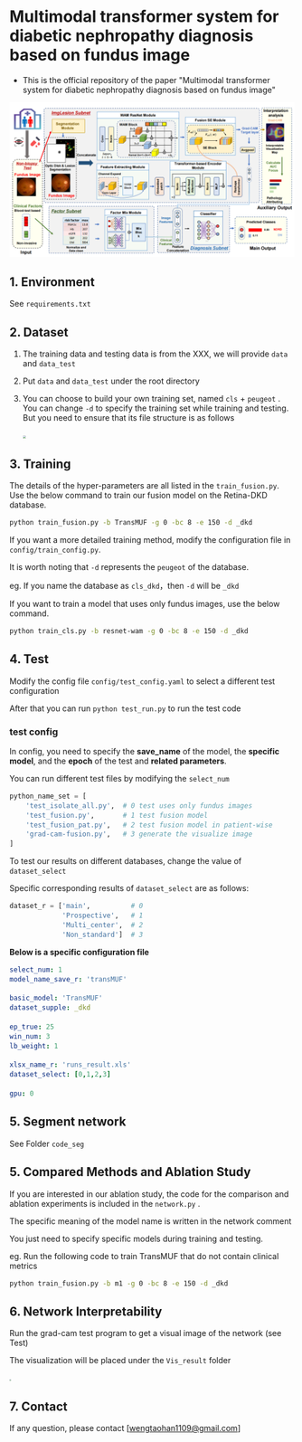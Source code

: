 # Multimodal transformer system for diabetic nephropathy diagnosis based on fundus image

- This is the official repository of the paper "Multimodal transformer system for diabetic nephropathy diagnosis based on fundus image"

<img src="img\model.png" alt="TransMYF" style="zoom:50%;" />

## 1. Environment

See `requirements.txt`



## 2. Dataset

1. The training data and testing data is from the XXX, we will provide `data` and `data_test` 

2. Put `data` and `data_test`  under the root directory 

3. You can choose to build your own training set, named `cls` + `peugeot` . You can change `-d` to specify the training set while training and testing.  But you need to ensure that its file structure is as follows

   <img src="D:\Git\Retina-DKD\img\tree.png" style="zoom: 30%;" />

## 3. Training

The details of the hyper-parameters are all listed in the `train_fusion.py`. Use the below command to train our fusion model on the Retina-DKD database.

```sh
python train_fusion.py -b TransMUF -g 0 -bc 8 -e 150 -d _dkd
```

If you want a more detailed training method, modify the configuration file in `config/train_config.py`.

It is worth noting that  `-d` represents the `peugeot` of the database. 

eg.  If you name the database as `cls_dkd`，then `-d`  will be `_dkd` 



If you want to train a model that uses only fundus images, use the below command.

```sh
python train_cls.py -b resnet-wam -g 0 -bc 8 -e 150 -d _dkd
```

## 4. Test

Modify the config file  `config/test_config.yaml` to select a different test configuration

After that you can run `python test_run.py` to run the test code

### test config

In config, you need to specify the **save_name** of the model, the **specific model**, and the **epoch** of the test and **related parameters**.

You can run different test files by modifying the `select_num`

```python
python_name_set = [
    'test_isolate_all.py',  # 0 test uses only fundus images
    'test_fusion.py',       # 1 test fusion model 
    'test_fusion_pat.py',   # 2 test fusion model in patient-wise
    'grad-cam-fusion.py',   # 3 generate the visualize image
]
```

To test our results on different databases, change the value of `dataset_select`

Specific corresponding results of  `dataset_select`  are as follows:

```python
dataset_r = ['main', 		  # 0
			 'Prospective',   # 1
			 'Multi_center',  # 2
			 'Non_standard']  # 3
```



**Below is a specific configuration file**

```yaml
select_num: 1
model_name_save_r: 'transMUF'

basic_model: 'TransMUF'
dataset_supple: _dkd

ep_true: 25
win_num: 3
lb_weight: 1

xlsx_name_r: 'runs_result.xls'
dataset_select: [0,1,2,3]

gpu: 0
```



## 5. Segment network

See Folder `code_seg`



## 5. Compared Methods and Ablation Study

If you are interested in our ablation study, the code for the comparison and ablation experiments is included in the `network.py` .

The specific meaning of the model name is written in the network comment



You just need to specify specific models during training and testing.

eg.  Run the following code to train TransMUF that do not contain clinical metrics

```sh
python train_fusion.py -b m1 -g 0 -bc 8 -e 150 -d _dkd
```



## 6. Network Interpretability

Run the grad-cam test program to get a visual image of the network (see Test)

The visualization will be placed under the `Vis_result` folder

<img src="D:\Git\Retina-DKD\img\vis.png" style="zoom: 20%;" />

## 7. Contact

If any question, please contact [[wengtaohan1109@gmail.com](wengtaohan1109@gmail.com)]